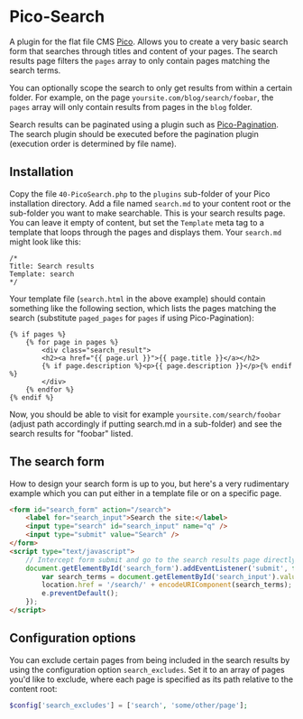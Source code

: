 # Pico-Search

A plugin for the flat file CMS [Pico](https://github.com/picocms/Pico). Allows you to create a very basic search form
that searches through titles and content of your pages. The search results page filters the `pages` array to only
contain pages matching the search terms.

You can optionally scope the search to only get results from within a certain folder. For example, on the page
`yoursite.com/blog/search/foobar`, the `pages` array will only contain results from pages in the `blog` folder.

Search results can be paginated using a plugin such as [Pico-Pagination](https://github.com/rewdy/Pico-Pagination).
The search plugin should be executed before the pagination plugin (execution order is determined by file name).

## Installation

Copy the file `40-PicoSearch.php` to the `plugins` sub-folder of your Pico installation directory. Add a file named
`search.md` to your content root or the sub-folder you want to make searchable. This is your search results page. You
can leave it empty of content, but set the `Template` meta tag to a template that loops through the pages and displays
them. Your `search.md` might look like this:

```
/*
Title: Search results
Template: search
*/
```

Your template file (`search.html` in the above example) should contain something like the following section, which
lists the pages matching the search (substitute `paged_pages` for `pages` if using Pico-Pagination):

```twig
{% if pages %}
    {% for page in pages %}
        <div class="search_result">
	    <h2><a href="{{ page.url }}">{{ page.title }}</a></h2>
	    {% if page.description %}<p>{{ page.description }}</p>{% endif %}
        </div>
    {% endfor %}
{% endif %}
```

Now, you should be able to visit for example `yoursite.com/search/foobar` (adjust path accordingly if putting search.md
in a sub-folder) and see the search results for "foobar" listed.

## The search form

How to design your search form is up to you, but here's a very rudimentary example which you can put either in a
template file or on a specific page.

```html
<form id="search_form" action="/search">
    <label for="search_input">Search the site:</label>
    <input type="search" id="search_input" name="q" />
    <input type="submit" value="Search" />
</form>
<script type="text/javascript">
    // Intercept form submit and go to the search results page directly, avoiding a redirect
    document.getElementById('search_form').addEventListener('submit', function (e) {
        var search_terms = document.getElementById('search_input').value;
        location.href = '/search/' + encodeURIComponent(search_terms);
        e.preventDefault();
    });
</script>
```

## Configuration options

You can exclude certain pages from being included in the search results by using the configuration option `search_excludes`.
Set it to an array of pages you'd like to exclude, where each page is specified as its path relative to the content root:

```php
$config['search_excludes'] = ['search', 'some/other/page'];
```
